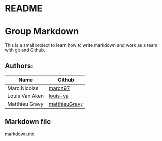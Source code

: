 # README
# Group Markdown
This is a small project to learn how to write markdown and work as a team with git and Github.

## Authors:
| Name  | Github  |
|---|---|
| Marc Nicolas | [marcn97](https://github.com/marcn97) |
| Louis Van Aken | [louis-va](https://github.com/louis-va) |
| Matthieu Gravy | [matthieuGravy](https://github.com/matthieuGravy) |

## Markdown file
[markdown.md](https://github.com/matthieuGravy/groupeMarkDown/blob/main/markdown.md)


